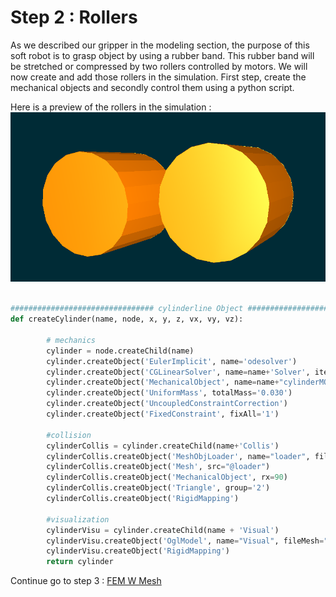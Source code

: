 

# Step 2 : Rollers

As we described our gripper in the modeling section, the purpose of this soft robot is to grasp object by using a rubber band. This rubber band will be stretched or compressed by two rollers controlled by motors. We will now create and add those rollers in the simulation. First step, create the mechanical objects and secondly control them using a python script.

Here is a preview of the rollers in the simulation : 
![Rigid Rollers](../images/WGripper_Simulation_Rollers.png)

```python
        
################################ cylinderline Object ###################################
def createCylinder(name, node, x, y, z, vx, vy, vz):

        # mechanics
        cylinder = node.createChild(name)
        cylinder.createObject('EulerImplicit', name='odesolver')
        cylinder.createObject('CGLinearSolver', name=name+'Solver', iterations='1000', tolerance="1e-5", threshold="1e-5")
        cylinder.createObject('MechanicalObject', name=name+"cylinderMO", template="Rigid", scale="5", dx=x, dy=y, dz=z, rx=vx ,ry=vy, rz=vz, velocity='0 0 0 0 0 0')
        cylinder.createObject('UniformMass', totalMass='0.030')
        cylinder.createObject('UncoupledConstraintCorrection')
        cylinder.createObject('FixedConstraint', fixAll='1')

        #collision
        cylinderCollis = cylinder.createChild(name+'Collis')
        cylinderCollis.createObject('MeshObjLoader', name="loader", filename="mesh/cylinder_JD.obj", triangulate="true",  scale3d="1000 1000 2000", translation="0 0 -30")
        cylinderCollis.createObject('Mesh', src="@loader")
        cylinderCollis.createObject('MechanicalObject', rx=90)
        cylinderCollis.createObject('Triangle', group='2')
        cylinderCollis.createObject('RigidMapping')

        #visualization
        cylinderVisu = cylinder.createChild(name + 'Visual')
        cylinderVisu.createObject('OglModel', name="Visual", fileMesh="mesh/cylinder_JD.obj", color="0.0 0.1 0.5", scale="10")
        cylinderVisu.createObject('RigidMapping')
        return cylinder
```


Continue go to step 3 : [FEM W Mesh](simulationFEMWMesh.md) 
